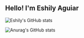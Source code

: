 ## Hello! I'm Eshily Aguiar
![Eshily's GitHub stats](https://github-readme-stats.vercel.app/api?username=eshily=true&theme=tokyonight)

![Anurag's GitHub stats](https://github-readme-stats.vercel.app/api?username=eshily_icons=true&theme=radical)
